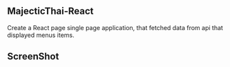 ## MajecticThai-React

Create a React page single page application, that fetched data from api that displayed menus items.

## ScreenShot
